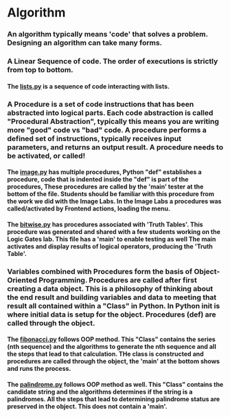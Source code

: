 # Algorithm
### An algorithm typically means 'code' that solves a problem.  Designing an algorithm can take many forms.
### A Linear Sequence of code.  The order of executions is strictly from top to bottom.
#### The [lists.py](https://github.com/nighthawkcoders/nighthawk_csp/blob/master/algorithm/lists.py) is a sequence of code interacting with lists.
### A Procedure is a set of code instructions that has been abstracted into logical parts.  Each code abstraction is called "Procedural Abstraction", typically this means you are writing more "good" code vs "bad" code.  A procedure performs a defined set of instructions, typically receives input parameters, and returns an output result.  A procedure needs to be activated, or called!
#### The [image.py](https://github.com/nighthawkcoders/nighthawk_csp/blob/master/algorithm/image.py) has multiple procedures, Python "def" establishes a procedure, code that is indented inside the "def" is part of the procedures, These procedures are called by the 'main' tester at the bottom of the file.  Students should be familiar with this procedure from the work we did with the  Image Labs.  In the Image Labs a procedures was called/activated by Frontend actions, loading the menu.
#### The [bitwise.py](https://github.com/nighthawkcoders/nighthawk_csp/blob/master/algorithm/bitwise.py) has procedures associated with 'Truth Tables'.  This procedure was generated and shared with a few students working on the Logic Gates lab.  This file has a 'main' to enable testing as well The main activates and display results of logical operators, producing the 'Truth Table'.
### Variables combined with Procedures form the basis of Object-Oriented Programming.  Procedures are called after first creating a data object.  This is a philosophy of thinking about the end result and building variables and data to meeting that result all contained within a "Class" in Python.   In Python __init__ is where initial data is setup for the object.  Procedures (def) are called through the object.
#### The [fibonacci.py](https://github.com/nighthawkcoders/nighthawk_csp/blob/master/algorithm/fibonacci.py) follows OOP method.  This "Class" contains the series (nth sequence) and the algorithms to generate the nth sequence and all the steps that lead to that calculation.  THe class is constructed and procedures are called through the object, the 'main' at the bottom shows and runs the process.
#### The [palindrome.py](https://github.com/nighthawkcoders/nighthawk_csp/blob/master/algorithm/palindrome.py) follows OOP method as well.  This "Class" contains the candidate string and the algorithms determines if the string is a palindromes.   All the steps that lead to determining palindrome status are preserved in the object.  This does not contain a 'main'.
